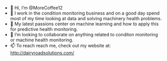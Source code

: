 - 👋 Hi, I’m @MoreCoffee12
- 👀 I work in the condition monitoring business and on a good day spend most of my time looking at data and solving machinery health problems.
- 🌱 My latest passions center on machine learning and how to apply this for predictive health monitoring. 
- 💞️ I’m looking to collaborate on anything related to conditon monitoring or machine health monitoring.
- 📫 To reach reach me, check out my website at: http://dairyroadsolutions.com/

